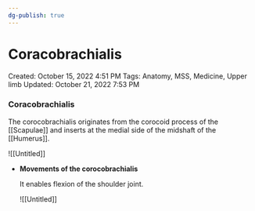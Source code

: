 ```yaml
---
dg-publish: true
---
```


# Coracobrachialis

Created: October 15, 2022 4:51 PM
Tags: Anatomy, MSS, Medicine, Upper limb
Updated: October 21, 2022 7:53 PM

### Coracobrachialis

The corocobrachialis originates from the corocoid process of the [[Scapulae]] and inserts at the medial side of the midshaft of the [[Humerus]].

![[Untitled]]

- ********************************************************************Movements of the corocobrachialis********************************************************************
    
    It enables flexion of the shoulder joint.
    
    ![[Untitled]]